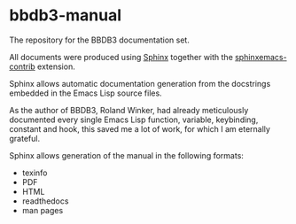 bbdb3-manual
===============

The repository for the BBDB3 documentation set.

All documents were produced using [Sphinx] together with the
[sphinxemacs-contrib] extension.

[Sphinx]: http://www.sphinx-doc.org/en/stable/
[sphinxemacs-contrib]: http://sphinxcontrib-emacs.readthedocs.io/en/latest/

Sphinx allows automatic documentation generation from the docstrings
embedded in the Emacs Lisp source files.

As the author of BBDB3, Roland Winker, had already meticulously
documented every single Emacs Lisp function, variable, keybinding,
constant and hook, this saved me a lot of work, for which I am
eternally grateful.

Sphinx allows generation of the manual in the following formats:

* texinfo
* PDF
* HTML
* readthedocs
* man pages
